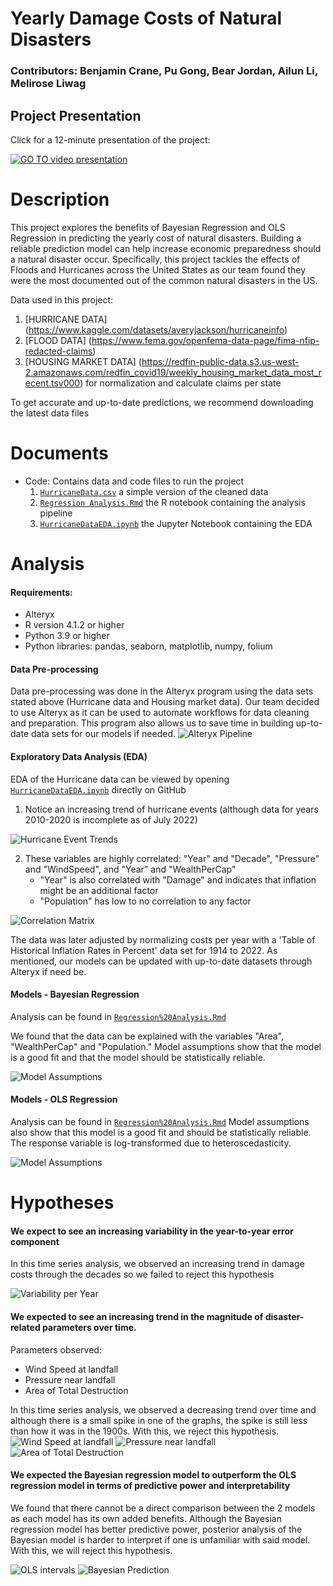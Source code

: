# Yearly Damage Costs of Natural Disasters
### Contributors: Benjamin Crane, Pu Gong, Bear Jordan, Ailun Li, Melirose Liwag

## Project Presentation
Click for a 12-minute presentation of the project:

[![GO TO video presentation](https://img.youtube.com/vi/odBVL16osb4/1.jpg)](https://www.youtube.com/watch?v=odBVL16osb4)

# Description
This project explores the benefits of Bayesian Regression and OLS Regression in predicting the yearly cost of natural disasters. Building a reliable prediction model can help increase economic preparedness should a natural disaster occur. Specifically, this project tackles the effects of Floods and Hurricanes across the United States as our team found they were the most documented out of the common natural disasters in the US. 

Data used in this project:
1. [HURRICANE DATA] (https://www.kaggle.com/datasets/averyjackson/hurricaneinfo)
2. [FLOOD DATA] (https://www.fema.gov/openfema-data-page/fima-nfip-redacted-claims)
3. [HOUSING MARKET DATA] (https://redfin-public-data.s3.us-west-2.amazonaws.com/redfin_covid19/weekly_housing_market_data_most_recent.tsv000) for normalization and calculate claims per state

To get accurate and up-to-date predictions, we recommend downloading the latest data files 

# Documents
* Code: Contains data and code files to run the project
  1. [`HurricaneData.csv`](/Hurricane%20Project/Data/HurricaneData.csv) a simple version of the cleaned data
  2. [`Regression Analysis.Rmd`](/Hurricane%20Project/Notebooks/Regression%20Analysis.Rmd) the R notebook containing the analysis pipeline
  3. [`HurricaneDataEDA.ipynb`](/Hurricane%20Project/EDA/HurricaneDataEDA.ipynb) the Jupyter Notebook containing the EDA

# Analysis
#### Requirements:
 - Alteryx
 - R version 4.1.2 or higher 
 - Python 3.9 or higher
 - Python libraries: pandas, seaborn, matplotlib, numpy, folium
#### Data Pre-processing
Data pre-processing was done in the Alteryx program using the data sets stated above (Hurricane data and Housing market data). Our team decided to use Alteryx as it can be used to automate workflows for data cleaning and preparation. This program also allows us to save time in building up-to-date data sets for our models if needed.
![Alteryx Pipeline](/Hurricane%20Project/Images/Alteryx.png)
#### Exploratory Data Analysis (EDA)
EDA of the Hurricane data can be viewed by opening [`HurricaneDataEDA.ipynb`](/Hurricane%20Project/EDA/HurricaneDataEDA.ipynb) directly on GitHub
1. Notice an increasing trend of hurricane events (although data for years 2010-2020 is incomplete as of July 2022)

![Hurricane Event Trends](/Hurricane%20Project/Images/EDA03.PNG)

2. These variables are highly correlated: "Year" and "Decade", "Pressure" and "WindSpeed", and "Year" and "WealthPerCap"
   - "Year" is also correlated with "Damage" and indicates that inflation might be an additional factor
   - "Population" has low to no correlation to any factor
  
  ![Correlation Matrix](/Hurricane%20Project/Images/EDA04.PNG)

The data was later adjusted by normalizing costs per year with a 'Table of Historical Inflation Rates in Percent' data set for 1914 to 2022. As mentioned, our models can be updated with up-to-date datasets through Alteryx if need be.
#### Models - Bayesian Regression
Analysis can be found in [`Regression%20Analysis.Rmd`](/Hurricane%20Project/Notebooks/Regression%20Analysis.Rmd)

We found that the data can be explained with the variables "Area", "WealthPerCap" and "Population." Model assumptions show that the model is a good fit and that the model should be statistically reliable.

![Model Assumptions](/Hurricane%20Project/Images/Bayesian_assumptions.png)
#### Models - OLS Regression
Analysis can be found in [`Regression%20Analysis.Rmd`](/Hurricane%20Project/Notebooks/Regression%20Analysis.Rmd)
Model assumptions also show that this model is a good fit and should be statistically reliable. The response variable is log-transformed due to heteroscedasticity.

![Model Assumptions](/Hurricane%20Project/Images/OLS_assumptions.png)

# Hypotheses
#### We expect to see an increasing variability in the year-to-year error component
In this time series analysis, we observed an increasing trend in damage costs through the decades so we failed to reject this hypothesis

![Variability per Year](Hurricane%20Project/Images/TimeSeries.PNG)

#### We expected to see an increasing trend in the magnitude of disaster-related parameters over time.
Parameters observed: 
  - Wind Speed at landfall
  - Pressure near landfall
  - Area of Total Destruction

In this time series analysis, we observed a decreasing trend over time and although there is a small spike in one of the graphs, the spike is still less than how it was in the 1900s. With this, we reject this hypothesis.
![Wind Speed at landfall](/Hurricane%20Project/Images/WindSpeed.PNG) ![Pressure near landfall](/Hurricane%20Project/Images/Pressure.PNG) ![Area of Total Destruction](/Hurricane%20Project/Images/ATD.PNG)

#### We expected the Bayesian regression model to outperform the OLS regression model in terms of predictive power and interpretability
We found that there cannot be a direct comparison between the 2 models as each model has its own added benefits. Although the Bayesian regression model has better predictive power, posterior analysis of the Bayesian model is harder to interpret if one is unfamiliar with said model. With this, we will reject this hypothesis.

![OLS intervals](/Hurricane%20Project/Images/Conf_Pred_Int.PNG) ![Bayesian Prediction](/Hurricane%20Project/Images/Bayesian_prediction.PNG)
